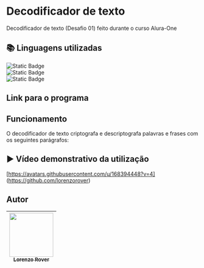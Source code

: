 # Decodificador de texto
Decodificador de texto (Desafio 01) feito durante o curso Alura-One

## 📚 Linguagens utilizadas

<img alt="Static Badge" src="https://img.shields.io/badge/JavaScript-color?color=%23F5EF01"> <br>
<img alt="Static Badge" src="https://img.shields.io/badge/Html-color?color=%23F57301"> <br>
<img alt="Static Badge" src="https://img.shields.io/badge/CSS-color?color=%23252CF5">

## Link para o programa

## Funcionamento
O decodificador de texto criptografa e descriptografa palavras e frases com os seguintes parágrafos:

## ▶️ Vídeo demonstrativo da utilização
[https://avatars.githubusercontent.com/u/168394448?v=4] (https://github.com/lorenzorover)

## Autor
| [<img loading="lazy" src="https://avatars.githubusercontent.com/u/168394448?v=4" width=115><br><sub>Lorenzo Rover</sub>](https://github.com/lorenzorover) |
| :---: |

